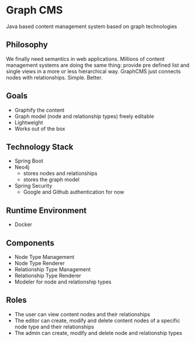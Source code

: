 # Graph CMS

Java based content management system based on graph technologies

## Philosophy

We finally need semantics in web applications. Millions of content management systems are doing the same thing: provide pre defined list and single views in a more or less hierarchical way. GraphCMS just connects nodes with relationships. Simple. Better.

## Goals

* Graphify the content
* Graph model (node and relationship types) freely editable
* Lightweight
* Works out of the box

## Technology Stack

* Spring Boot
* Neo4j
  * stores nodes and relationships
  * stores the graph model
* Spring Security
  * Google and Github authentication for now


## Runtime Environment

* Docker

## Components

* Node Type Management
* Node Type Renderer
* Relationship Type Management
* Relationship Type Renderer
* Modeler for node and relationship types

## Roles

* The user can view content nodes and their relationships
* The editor can create, modify and delete content nodes of a specific node type and their relationships
* The admin can create, modify and delete node and relationship types
